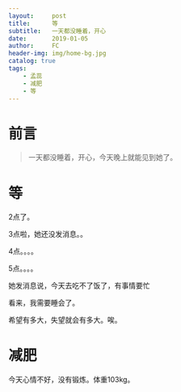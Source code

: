 ```yaml
---
layout:     post
title:      等
subtitle:   一天都没睡着，开心
date:       2019-01-05
author:     FC
header-img: img/home-bg.jpg
catalog: true
tags:
    - 孟蕊
    - 减肥
    - 等
---
```



# 前言

>一天都没睡着，开心，今天晚上就能见到她了。


# 等

2点了。

3点啦，她还没发消息。。

4点。。。。

5点。。。。

她发消息说，今天去吃不了饭了，有事情要忙

看来，我需要睡会了。

希望有多大，失望就会有多大。唉。

# 减肥

今天心情不好，没有锻炼。体重103kg。
